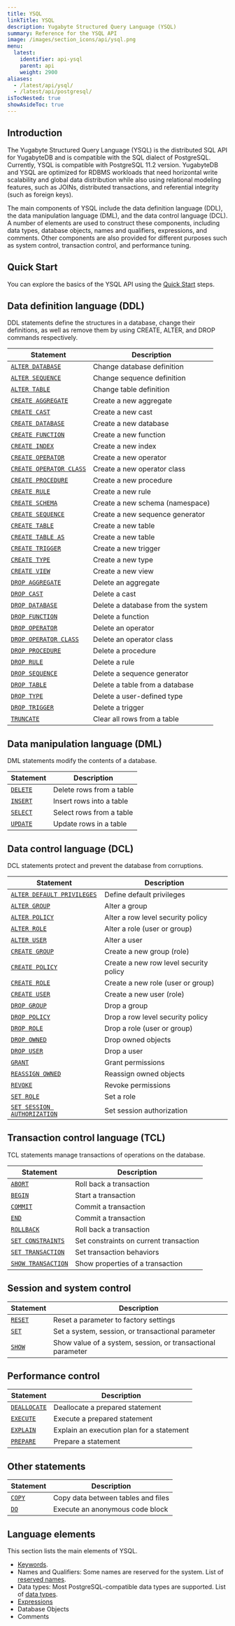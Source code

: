 ```yaml
---
title: YSQL
linkTitle: YSQL
description: Yugabyte Structured Query Language (YSQL)
summary: Reference for the YSQL API
image: /images/section_icons/api/ysql.png
menu:
  latest:
    identifier: api-ysql
    parent: api
    weight: 2900
aliases:
  - /latest/api/ysql/
  - /latest/api/postgresql/
isTocNested: true
showAsideToc: true
---
```


## Introduction

The Yugabyte Structured Query Language (YSQL) is the distributed SQL API for YugabyteDB and is compatible with the SQL dialect of PostgreSQL. Currently, YSQL is compatible with PostgreSQL 11.2 version. YugabyteDB and YSQL are optimized for RDBMS workloads that need horizontal write scalability and global data distribution while also using relational modeling features, such as JOINs, distributed transactions, and referential integrity (such as foreign keys).

The main components of YSQL include the data definition language (DDL), the data manipulation language (DML), and the data control language (DCL). A number of elements are used to construct these components, including data types, database objects, names and qualifiers, expressions, and comments. Other components are also provided for different purposes such as system control, transaction control, and performance tuning.

## Quick Start

You can explore the basics of the YSQL API using the [Quick Start](../../quick-start/explore-ysql) steps.

## Data definition language (DDL)

DDL statements define the structures in a database, change their definitions, as well as remove them by using CREATE, ALTER, and DROP commands respectively.

| Statement | Description |
|-----------|-------------|
| [`ALTER DATABASE`](commands/ddl_alter_db) | Change database definition |
| [`ALTER SEQUENCE`](commands/ddl_alter_sequence) | Change sequence definition |
| [`ALTER TABLE`](commands/ddl_alter_table) | Change table definition |
| [`CREATE AGGREGATE`](commands/ddl_create_aggregate) | Create a new aggregate |
| [`CREATE CAST`](commands/ddl_create_cast) | Create a new cast |
| [`CREATE DATABASE`](commands/ddl_create_database) | Create a new database |
| [`CREATE FUNCTION`](commands/ddl_create_function) | Create a new function |
| [`CREATE INDEX`](commands/ddl_create_index) | Create a new index |
| [`CREATE OPERATOR`](commands/ddl_create_operator) | Create a new operator |
| [`CREATE OPERATOR CLASS`](commands/ddl_create_operator_class) | Create a new operator class |
| [`CREATE PROCEDURE`](commands/ddl_create_procedure) | Create a new procedure |
| [`CREATE RULE`](commands/ddl_create_rule) | Create a new rule |
| [`CREATE SCHEMA`](commands/ddl_create_schema) | Create a new schema (namespace) |
| [`CREATE SEQUENCE`](commands/ddl_create_sequence) | Create a new sequence generator |
| [`CREATE TABLE`](commands/ddl_create_table) | Create a new table |
| [`CREATE TABLE AS`](commands/ddl_create_table_as) | Create a new table |
| [`CREATE TRIGGER`](commands/ddl_create_trigger) | Create a new trigger |
| [`CREATE TYPE`](commands/ddl_create_type) | Create a new type |
| [`CREATE VIEW`](commands/ddl_create_view) | Create a new view |
| [`DROP AGGREGATE`](commands/ddl_drop_aggregate) | Delete an aggregate |
| [`DROP CAST`](commands/ddl_drop_cast) | Delete a cast |
| [`DROP DATABASE`](commands/ddl_drop_database) | Delete a database from the system |
| [`DROP FUNCTION`](commands/ddl_drop_function) | Delete a function |
| [`DROP OPERATOR`](commands/ddl_drop_operator) | Delete an operator |
| [`DROP OPERATOR CLASS`](commands/ddl_drop_operator_class) | Delete an operator class |
| [`DROP PROCEDURE`](commands/ddl_drop_procedure) | Delete a procedure |
| [`DROP RULE`](commands/ddl_drop_rule) | Delete a rule |
| [`DROP SEQUENCE`](commands/ddl_drop_sequence) | Delete a sequence generator |
| [`DROP TABLE`](commands/ddl_drop_table) | Delete a table from a database |
| [`DROP TYPE`](commands/ddl_drop_type) | Delete a user-defined type |
| [`DROP TRIGGER`](commands/ddl_drop_trigger) | Delete a trigger |
| [`TRUNCATE`](commands/ddl_truncate) | Clear all rows from a table |

## Data manipulation language (DML)

DML statements modify the contents of a database.

| Statement | Description |
|-----------|-------------|
| [`DELETE`](commands/dml_delete) | Delete rows from a table |
| [`INSERT`](commands/dml_insert) | Insert rows into a table |
| [`SELECT`](commands/dml_select) | Select rows from a table |
| [`UPDATE`](commands/dml_update) | Update rows in a table |

## Data control language (DCL)

DCL statements protect and prevent the database from corruptions.

| Statement | Description |
|-----------|-------------|
| [`ALTER DEFAULT PRIVILEGES`](commands/dcl_alter_default_privileges) | Define default privileges |
| [`ALTER GROUP`](commands/dcl_alter_group) | Alter a group |
| [`ALTER POLICY`](commands/dcl_alter_policy) | Alter a row level security policy |
| [`ALTER ROLE`](commands/dcl_alter_role) | Alter a role (user or group) |
| [`ALTER USER`](commands/dcl_alter_user) | Alter a user |
| [`CREATE GROUP`](commands/dcl_create_group) | Create a new group (role) |
| [`CREATE POLICY`](commands/dcl_create_policy) | Create a new row level security policy |
| [`CREATE ROLE`](commands/dcl_create_role) | Create a new role (user or group) |
| [`CREATE USER`](commands/dcl_create_user) | Create a new user (role) |
| [`DROP GROUP`](commands/dcl_drop_group) | Drop a group |
| [`DROP POLICY`](commands/dcl_drop_policy) | Drop a row level security policy |
| [`DROP ROLE`](commands/dcl_drop_role) | Drop a role (user or group) |
| [`DROP OWNED`](commands/dcl_drop_owned) | Drop owned objects |
| [`DROP USER`](commands/dcl_drop_user) | Drop a user |
| [`GRANT`](commands/dcl_grant) | Grant permissions |
| [`REASSIGN OWNED`](commands/dcl_reassign_owned) | Reassign owned objects |
| [`REVOKE`](commands/dcl_revoke) | Revoke permissions |
| [`SET ROLE`](commands/dcl_set_role) | Set a role |
| [`SET SESSION AUTHORIZATION`](commands/dcl_set_session_authorization) | Set session authorization |

## Transaction control language (TCL)

TCL statements manage transactions of operations on the database.

| Statement | Description |
|-----------|-------------|
| [`ABORT`](commands/txn_abort) | Roll back a transaction |
| [`BEGIN`](commands/txn_begin) | Start a transaction |
| [`COMMIT`](commands/txn_commit) | Commit a transaction |
| [`END`](commands/txn_end) | Commit a transaction |
| [`ROLLBACK`](commands/txn_rollback) | Roll back a transaction |
| [`SET CONSTRAINTS`](commands/txn_set_constraints) | Set constraints on current transaction|
| [`SET TRANSACTION`](commands/txn_set) | Set transaction behaviors |
| [`SHOW TRANSACTION`](commands/txn_show) | Show properties of a transaction |

## Session and system control

| Statement | Description |
|-----------|-------------|
| [`RESET`](commands/cmd_reset) | Reset a parameter to factory settings |
| [`SET`](commands/cmd_set) | Set a system, session, or transactional parameter |
| [`SHOW`](commands/cmd_show) | Show value of a system, session, or transactional parameter |

## Performance control

| Statement | Description |
|-----------|-------------|
| [`DEALLOCATE`](commands/perf_deallocate) | Deallocate a prepared statement |
| [`EXECUTE`](commands/perf_execute) | Execute a prepared statement |
| [`EXPLAIN`](commands/perf_explain) | Explain an execution plan for a statement |
| [`PREPARE`](commands/perf_prepare) | Prepare a statement |

## Other statements

| Statement | Description |
|-----------|-------------|
| [`COPY`](commands/cmd_copy) | Copy data between tables and files |
| [`DO`](commands/cmd_do) | Execute an anonymous code block |

## Language elements

This section lists the main elements of YSQL.

- [Keywords](keywords).
- Names and Qualifiers: Some names are reserved for the system. List of [reserved names](reserved_names).
- Data types: Most PostgreSQL-compatible data types are supported. List of [data types](datatypes).
- [Expressions](exprs)
- Database Objects
- Comments
